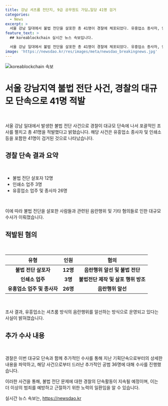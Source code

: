 ```yaml
---
title: 강남 셔츠룸 전단지, 9급 공무원도 가담…일당 41명 검거
categories:
  - News
excerpt: >
  서울 강남 일대에서 불법 전단을 살포한 총 41명이 경찰에 체포되었다. 유흥업소 종사자, 인쇄소 등이 검거된 사람들로, 음란행위 알선 등 다양한 혐의로 송치됐다. 경찰은 불법 전단 문제를 엄중히 다루며 지속적인 단속 활동을 예고했다. 특히 공무원까지 연루된 점도 파악되었다. (150자)
feature_text: >
  ## koreablockchain 실시간 뉴스 속보입니다.

  서울 강남 일대에서 불법 전단을 살포한 총 41명이 경찰에 체포되었다. 유흥업소 종사자, 인쇄소 등이 검거된 사람들로, 음란행위 알선 등 다양한 혐의로 송치됐다. 경찰은 불법 전단 문제를 엄중히 다루며 지속적인 단속 활동을 예고했다. 특히 공무원까지 연루된 점도 파악되었다. (150자)
image: 'https://newsdao.kr/res/images/meta/newsdao_breakingnews.jpg'
---
```


<p><img src="https://newsdao.kr/res/images/meta/newsdao_breakingnews.jpg" alt="koreablockchain 속보" /></p>

<h1 data-ke-size="size26">서울 강남지역 불법 전단 사건, 경찰의 대규모 단속으로 41명 적발</h1>

<p data-ke-size="size16">&nbsp;</p>

<p>서울 강남 일대에서 발생한 불법 전단 사건으로 경찰이 대규모 단속에 나서 포괄적인 조사를 펼치고 총 41명을 적발했다고 밝혔습니다. 해당 사건은 유흥업소 종사자 및 인쇄소 등을 포함한 41명이 검거된 것으로 나타났습니다.</p>

<h2 data-ke-size="size24">경찰 단속 결과 요약</h2>

<p data-ke-size="size16">&nbsp;</p>

<ul>
<li>불법 전단 살포자 12명</li>
<li>인쇄소 업주 3명</li>
<li>유흥업소 업주 및 종사자 26명</li>
</ul>

<p data-ke-size="size16">&nbsp;</p>

<p>이에 따라 불법 전단을 살포한 사람들과 관련된 음란행위 및 기타 혐의들로 인한 대규모 수사가 이뤄졌습니다.</p>

<h2 data-ke-size="size24">적발된 혐의</h2>

<p data-ke-size="size16">&nbsp;</p>

<table>
<thead>
<tr>
<th style="text-align: center;">유형</th>
<th style="text-align: center;">인원</th>
<th style="text-align: center;">혐의</th>
</tr>
</thead>
<tbody>
<tr>
<td style="text-align: center;"><b>불법 전단 살포자</b></td>
<td style="text-align: center;"><b>12명</b></td>
<td style="text-align: center;"><b>음란행위 알선 및 불법 전단</b></td>
</tr>
<tr>
<td style="text-align: center;"><b>인쇄소 업주</b></td>
<td style="text-align: center;"><b>3명</b></td>
<td style="text-align: center;"><b>불법전단 제작 및 살포 행위 방조</b></td>
</tr>
<tr>
<td style="text-align: center;"><b>유흥업소 업주 및 종사자</b></td>
<td style="text-align: center;"><b>26명</b></td>
<td style="text-align: center;"><b>음란행위 알선</b></td>
</tr>
</tbody>
</table>

<p data-ke-size="size16">&nbsp;</p>

<p>조사 결과, 유흥업소는 셔츠룸 방식의 음란행위를 알선하는 방식으로 운영되고 있다는 사실이 밝혀졌습니다.</p>

<h2 data-ke-size="size24">추가 수사 내용</h2>

<p data-ke-size="size16">&nbsp;</p>

<p>경찰은 이번 대규모 단속과 함께 추가적인 수사를 통해 지난 기획단속으로부터의 상세한 내용을 파악하고, 해당 사건으로부터 드러난 추가적인 공범 36명에 대해 수사를 진행했습니다.</p>

<p>이러한 사건을 통해, 불법 전단 문제에 대한 경찰의 단속활동이 지속될 예정이며, 이는 더 이상의 범죄를 예방하고 근절하기 위한 노력의 일환임을 알 수 있습니다.</p>
실시간 뉴스 속보는, <a href="https://newsdao.kr" rel="dofollow">https://newsdao.kr</a>


